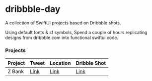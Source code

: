 # dribbble-day

A collection of SwiftUI projects based on Dribbble shots.

Using default fonts & sf symbols, Spend a couple of hours replicating designs from dribbble.com into functional swiftui code.

### Projects

| Project | Tweet                                                               | Location        | Dribble Shot                                                          |
| ------- | ------------------------------------------------------------------- | --------------- | --------------------------------------------------------------------- |
| Z Bank  | [Link](https://twitter.com/philliplakis/status/1368725700602073088) | [Link](/z-bank) | [Link](https://dribbble.com/shots/15184755-Z-Bank-Mobile-Application) |
